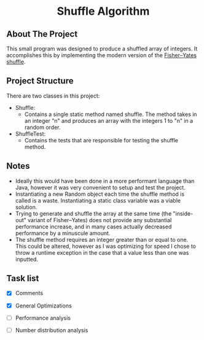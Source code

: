 <h1 align=center>Shuffle Algorithm</h1>

## About The Project

This small program was designed to produce a shuffled array of integers. It accomplishes this by implementing the modern version of the [Fisher–Yates shuffle](https://en.wikipedia.org/wiki/Fisher%E2%80%93Yates_shuffle). 

## Project Structure
There are two classes in this project:
 - Shuffle:
    - Contains a single static method named shuffle. The method takes in an integer "n" and produces an array with the integers 1 to "n" in a random order. 
 - ShuffleTest:
    - Contains the tests that are responsible for testing the shuffle method.

## Notes
 - Ideally this would have been done in a more performant language than Java, however it was very convenient to setup and test the project. 
 - Instantiating a new Random object each time the shuffle method is called is a waste. Instantiating a static class variable was a viable solution.
 - Trying to generate and shuffle the array at the same time (the "inside-out" variant of Fisher–Yates) does not provide any substantial performance increase, and in many cases actually decreased performance by a minuscule amount. 
 - The shuffle method requires an integer greater than or equal to one. This could be altered, however as I was optimizing for speed I chose to throw a runtime exception in the case that a value less than one was inputted. 

## Task list
 - [x] Comments
 - [x] General Optimizations
 - [ ] Performance analysis
 - [ ] Number distribution analysis

